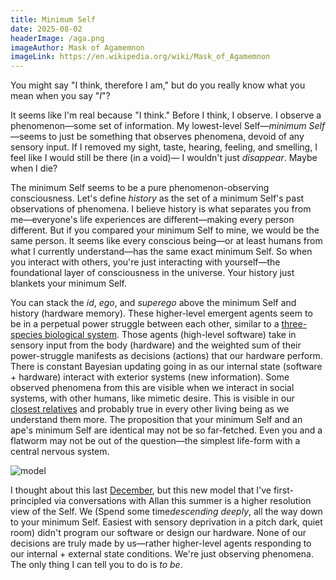 ```yaml
---
title: Minimum Self
date: 2025-08-02
headerImage: /aga.png
imageAuthor: Mask of Agamemnon
imageLink: https://en.wikipedia.org/wiki/Mask_of_Agamemnon
---
```

You might say "I think, therefore I am," but do you really know what you mean when you say "*I*"?

It seems like I'm real because "I think." Before I think, I observe. I observe a phenomenon—some set of information. My lowest-level Self—*minimum Self*—seems to just be something that observes phenomena, devoid of any sensory input. If I removed my sight, taste, hearing, feeling, and smelling, I feel like I would still be there (in a void)— I wouldn't just *disappear*. Maybe when I die?

The minimum Self seems to be a pure phenomenon-observing consciousness. Let's define *history* as the set of a minimum Self's past observations of phenomena. I believe history is what separates you from me—everyone's life experiences are different—making every person different. But if you compared your minimum Self to mine, we would be the same person. It seems like every conscious being—or at least humans from what I currently understand—has the same exact minimum Self. So when you interact with others, you're just interacting with yourself—the foundational layer of consciousness in the universe. Your history just blankets your minimum Self.

You can stack the *id*, *ego*, and *superego* above the minimum Self and history (hardware memory). These higher-level emergent agents seem to be in a perpetual power struggle between each other, similar to a [three-species biological system](https://en.wikipedia.org/wiki/Lotka%E2%80%93Volterra_equations). Those agents (high-level software) take in sensory input from the body (hardware) and the weighted sum of their power-struggle manifests as decisions (actions) that our hardware perform. There is constant Bayesian updating going in as our internal state (software + hardware) interact with exterior systems (new information). Some observed phenomena from this are visible when we interact in social systems, with other humans, like mimetic desire. This is visible in our [closest relatives](https://www.nature.com/articles/s42003-025-07900-8) and probably true in every other living being as we understand them more. The proposition that your minimum Self and an ape's minimum Self are identical may not be so far-fetched. Even you and a flatworm may not be out of the question—the simplest life-form with a central nervous system.

![model](/phen.png)

I thought about this last [December](https://rishigurjar.com/blog/mechanistic-tissue), but this new model that I've first-principled via conversations with Allan this summer is a higher resolution view of the Self. We (Spend some time*descending deeply*, all the way down to your minimum Self. Easiest with sensory deprivation in a pitch dark, quiet room) didn't program our software or design our hardware. None of our decisions are truly made by us—rather higher-level agents responding to our internal + external state conditions. We're just observing phenomena. The only thing I can tell you to do is *to be*. 